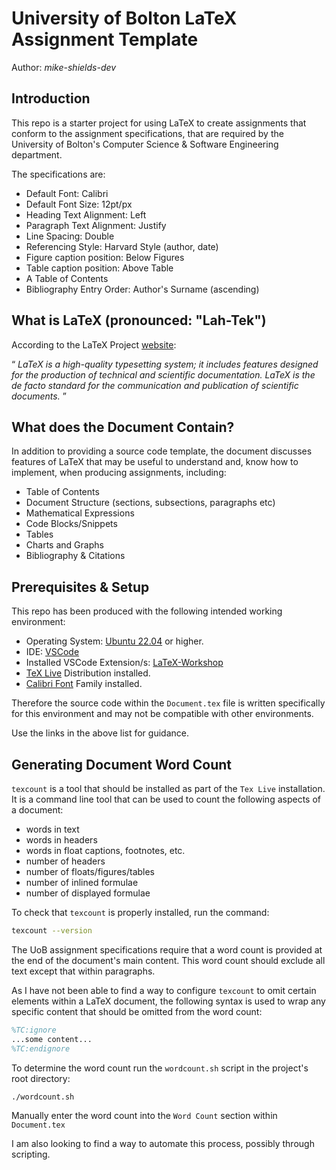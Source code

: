 # University of Bolton LaTeX Assignment Template

Author: <cite>mike-shields-dev</cite>

## Introduction

This repo is a starter project for using LaTeX to create assignments that conform to the assignment specifications, 
that are required by the University of Bolton's Computer Science & Software Engineering department.

The specifications are:

- Default Font: Calibri
- Default Font Size: 12pt/px
- Heading Text Alignment: Left
- Paragraph Text Alignment: Justify
- Line Spacing: Double
- Referencing Style: Harvard Style (author, date)
- Figure caption position: Below Figures
- Table caption position: Above Table
- A Table of Contents
- Bibliography Entry Order: Author's Surname (ascending)

## What is LaTeX (pronounced: "Lah-Tek")

According to the LaTeX Project [website]("https://www.latex-project.org/"):

<q cite="https://www.latex-project.org/">
        <i>
            LaTeX is a high-quality typesetting system; it includes features designed for the production of technical and scientific documentation. LaTeX is the de facto standard for the communication and publication of scientific documents.
        </i>
    </q>
</p>

## What does the Document Contain?

In addition to providing a source code template, 
the document discusses features of LaTeX that may be useful to understand and, know how to implement, 
when producing assignments, including:

- Table of Contents
- Document Structure (sections, subsections, paragraphs etc)
- Mathematical Expressions
- Code Blocks/Snippets
- Tables
- Charts and Graphs
- Bibliography & Citations

## Prerequisites & Setup

This repo has been produced with the following intended working environment:  

- Operating System: [Ubuntu 22.04](https://releases.ubuntu.com/jammy/) or higher.
- IDE: [VSCode](https://code.visualstudio.com) 
- Installed VSCode Extension/s:  [LaTeX-Workshop](https://github.com/James-Yu/LaTeX-Workshop/wiki/Install#settings) 
- [TeX Live](https://www.tug.org/texlive/) Distribution installed.
- [Calibri Font](/Calibri_Font/) Family installed.

Therefore the source code within the `Document.tex` file is written specifically for this environment and may not be compatible with other environments.

Use the links in the above list for guidance.

## Generating Document Word Count

`texcount` is a tool that should be installed as part of the `Tex Live` installation. 
It is a command line tool that can be used to count the following aspects of a document: 

- words in text
- words in headers
- words in float captions, footnotes, etc.
- number of headers
- number of floats/figures/tables
- number of inlined formulae
- number of displayed formulae

To check that `texcount` is properly installed, run the command:

```bash
texcount --version
```

The UoB assignment specifications require that a word count is provided at the end of the document's main content. 
This word count should exclude all text except that within paragraphs. 

As I have not been able to find a way to configure `texcount` to omit certain elements within a LaTeX document, the following syntax is used to wrap any specific content that should be omitted from the word count: 

```latex
%TC:ignore 
...some content...
%TC:endignore
```

To determine the word count run the `wordcount.sh` script in the project's root directory:

```bash
./wordcount.sh
```

Manually enter the word count into the `Word Count` section within `Document.tex`

I am also looking to find a way to automate this process, possibly through scripting.
